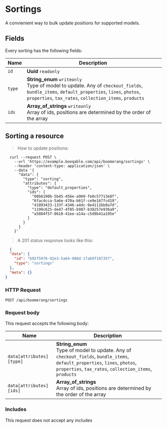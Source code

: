 # Sortings

A convienient way to bulk update positions for supported models.

## Fields
Every sorting has the following fields:

Name | Description
-- | --
`id` | **Uuid** `readonly`<br>
`type` | **String_enum** `writeonly`<br>Type of model to update. Any of `checkout_fields`, `bundle_items`, `default_properties`, `lines`, `photos`, `properties`, `tax_rates`, `collection_items`, `products`
`ids` | **Array_of_strings** `writeonly`<br>Array of ids, positions are determined by the order of the array


## Sorting a resource



> How to update positions:

```shell
  curl --request POST \
    --url 'https://example.booqable.com/api/boomerang/sortings' \
    --header 'content-type: application/json' \
    --data '{
      "data": {
        "type": "sorting",
        "attributes": {
          "type": "default_properties",
          "ids": [
            "00b6190b-5b45-456e-a969-fe8c57713e8f",
            "6fac4cca-5a6e-470a-b61f-ce9e167fcd19",
            "41093433-133f-4346-a4dc-9e4111bb8a7d",
            "1199c625-de47-4f85-b987-b38257e936a9",
            "a5804f5f-8618-41ee-a14a-c5d9b41a195e"
          ]
        }
      }
    }'
```

> A 201 status response looks like this:

```json
  {
  "data": {
    "id": "b92f5976-92e3-5a64-988d-1fa69f107357",
    "type": "sortings"
  },
  "meta": {}
}
```

### HTTP Request

`POST /api/boomerang/sortings`

### Request body

This request accepts the following body:

Name | Description
-- | --
`data[attributes][type]` | **String_enum** <br>Type of model to update. Any of `checkout_fields`, `bundle_items`, `default_properties`, `lines`, `photos`, `properties`, `tax_rates`, `collection_items`, `products`
`data[attributes][ids]` | **Array_of_strings** <br>Array of ids, positions are determined by the order of the array


### Includes

This request does not accept any includes
